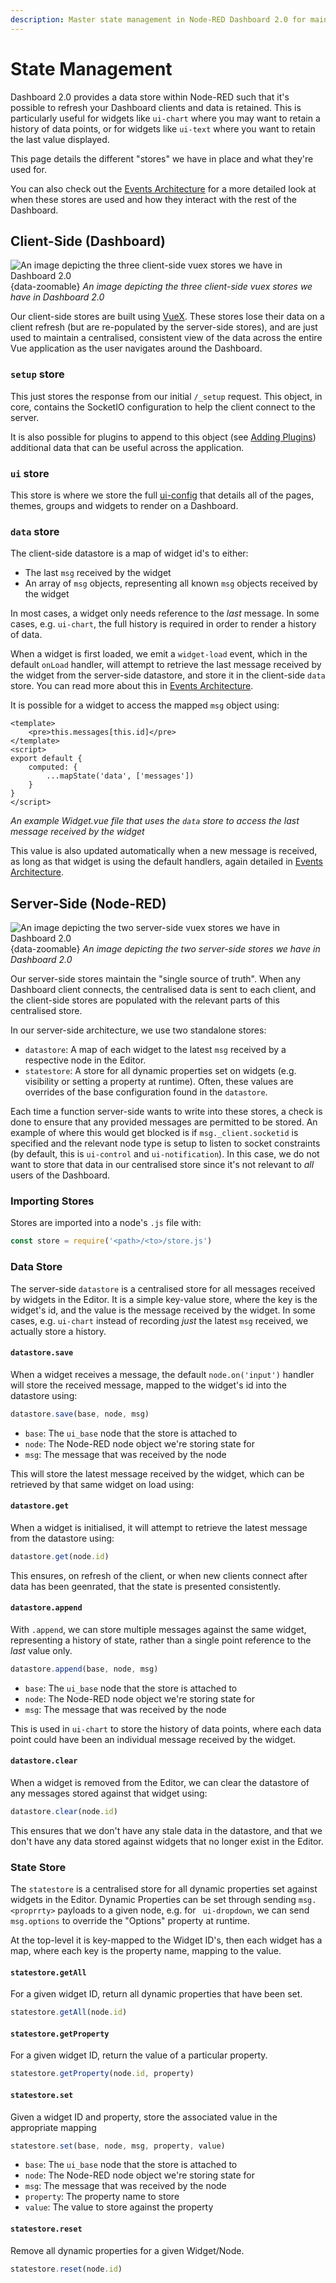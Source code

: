 ```yaml
---
description: Master state management in Node-RED Dashboard 2.0 for maintaining a responsive and dynamic user interface.
---
```


# State Management

Dashboard 2.0 provides a data store within Node-RED such that it's possible to refresh your Dashboard clients and data is retained. This is particularly useful for widgets like `ui-chart` where you may want to retain a history of data points, or for widgets like `ui-text` where you want to retain the last value displayed.

This page details the different "stores" we have in place and what they're used for.

You can also check out the [Events Architecture](./events.md) for a more detailed look at when these stores are used and how they interact with the rest of the Dashboard.

## Client-Side (Dashboard)

![An image depicting the three client-side vuex stores we have in Dashboard 2.0](../../assets/images/stores-client-side.jpg){data-zoomable}
*An image depicting the three client-side vuex stores we have in Dashboard 2.0*

Our client-side stores are built using [VueX](https://vuex.vuejs.org/). These stores lose their data on a client refresh (but are re-populated by the server-side stores), and are just used to maintain a centralised, consistent view of the data across the entire Vue application as the user navigates around the Dashboard.

### `setup` store

This just stores the response from our initial `/_setup` request. This object, in core, contains the SocketIO configuration to help the client connect to the server. 

It is also possible for plugins to append to this object (see [Adding Plugins](../plugins/#index-js)) additional data that can be useful across the application.

### `ui` store

This store is where we store the full [ui-config](./events#ui-config) that details all of the pages, themes, groups and widgets to render on a Dashboard.

### `data` store

The client-side datastore is a map of widget id's to either:

- The last `msg` received by the widget
- An array of `msg` objects, representing all known `msg` objects received by the widget

In most cases, a widget only needs reference to the _last_ message. In some cases, e.g. `ui-chart`, the full history is required in order to render a history of data.

When a widget is first loaded, we emit a `widget-load` event, which in the default `onLoad` handler, will attempt to retrieve the last message received by the widget from the server-side datastore, and store it in the client-side `data` store. You can read more about this in [Events Architecture](./events.md).

It is possible for a widget to access the mapped `msg` object using:

```vue
<template>
    <pre>this.messages[this.id]</pre>
</template>
<script>
export default {
    computed: {
        ...mapState('data', ['messages'])
    }
}
</script>
```
_An example Widget.vue file that uses the `data` store to access the last message received by the widget_

This value is also updated automatically when a new message is received, as long as that widget is using the default handlers, again detailed in [Events Architecture](./events.md).


## Server-Side (Node-RED)

![An image depicting the two server-side vuex stores we have in Dashboard 2.0](../../assets/images/stores-server-side.jpg){data-zoomable}
*An image depicting the two server-side stores we have in Dashboard 2.0*

Our server-side stores maintain the "single source of truth". When any Dashboard client connects, the centralised data is sent to each client, and the client-side stores are populated with the relevant parts of this centralised store.

In our server-side architecture, we use two standalone stores:

- `datastore`: A map of each widget to the latest `msg` received by a respective node in the Editor.
- `statestore`: A store for all dynamic properties set on widgets (e.g. visibility or setting a property at runtime). Often, these values are overrides of the base configuration found in the `datastore`.

Each time a function server-side wants to write into these stores, a check is done to ensure that any provided messages are permitted to be stored. An example of where this would get blocked is if `msg._client.socketid` is specified and the relevant node type is setup to listen to socket constraints (by default, this is `ui-control` and `ui-notification`). In this case, we do not want to store that data in our centralised store since it's not relevant to _all_ users of the Dashboard.


### Importing Stores

Stores are imported into a node's `.js` file with:

```js
const store = require('<path>/<to>/store.js')
```

### Data Store

The server-side `datastore` is a centralised store for all messages received by widgets in the Editor. It is a simple key-value store, where the key is the widget's id, and the value is the message received by the widget. In some cases, e.g. `ui-chart` instead of recording _just_ the latest `msg` received, we actually store a history.

#### `datastore.save`

When a widget receives a message, the default `node.on('input')` handler will store the received message, mapped to the widget's id into the datastore using:

```js
datastore.save(base, node, msg)
```

- `base`: The `ui_base` node that the store is attached to
- `node`: The Node-RED node object we're storing state for
- `msg`: The message that was received by the node

This will store the latest message received by the widget, which can be retrieved by that same widget on load using:

#### `datastore.get`

When a widget is initialised, it will attempt to retrieve the latest message from the datastore using:

```js
datastore.get(node.id)
```

This ensures, on refresh of the client, or when new clients connect after data has been geenrated, that the state is presented consistently.

#### `datastore.append`

With `.append`, we can store multiple messages against the same widget, representing a history of state, rather than a single point reference to the _last_ value only.

```js
datastore.append(base, node, msg)
```

- `base`: The `ui_base` node that the store is attached to
- `node`: The Node-RED node object we're storing state for
- `msg`: The message that was received by the node

This is used in `ui-chart` to store the history of data points, where each data point could have been an individual message received by the widget.

#### `datastore.clear`

When a widget is removed from the Editor, we can clear the datastore of any messages stored against that widget using:

```js
datastore.clear(node.id)
```

This ensures that we don't have any stale data in the datastore, and that we don't have any data stored against widgets that no longer exist in the Editor.

### State Store

The `statestore` is a centralised store for all dynamic properties set against widgets in the Editor. Dynamic Properties can be set through sending `msg.<proprrty>` payloads to a given node, e.g. for ` ui-dropdown`, we can send `msg.options` to override the "Options" property at runtime.

 At the top-level it is key-mapped to the Widget ID's, then each widget has a map, where each key is the property name, mapping to the value.

#### `statestore.getAll`

For a given widget ID, return all dynamic properties that have been set.

```js
statestore.getAll(node.id)
```

#### `statestore.getProperty`

For a given widget ID, return the value of a particular property.

```js
statestore.getProperty(node.id, property)
```

#### `statestore.set`

Given a widget ID and property, store the associated value in the appropriate mapping

```js
statestore.set(base, node, msg, property, value)
```

- `base`: The `ui_base` node that the store is attached to
- `node`: The Node-RED node object we're storing state for
- `msg`: The message that was received by the node
- `property`: The property name to store
- `value`: The value to store against the property

#### `statestore.reset`

Remove all dynamic properties for a given Widget/Node.

```js
statestore.reset(node.id)
```

